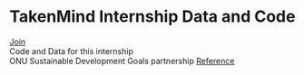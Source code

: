 # TakenMind Internship Data and Code
[Join](https://internship.takenmind.com/p/21270)
<br>Code and Data for this internship
<br>ONU Sustainable Development Goals partnership
[Reference](https://sustainabledevelopment.un.org/partnership/?p=26437)
